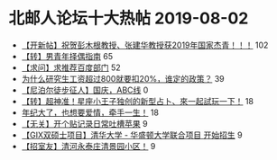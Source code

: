 # 北邮人论坛十大热帖 2019-08-02

- [【开新帖】祝贺彭木根教授、张建华教授获2019年国家杰青！！！](https://bbs.byr.cn/article/Talking/6139891) 102
- [【转】男青年择偶指南](https://bbs.byr.cn/article/Feeling/3117336) 65
- [【求问】求推荐百度部门](https://bbs.byr.cn/article/Job/2042180) 52
- [为什么研究生工资超过800就要扣20%，谁定的政策？](https://bbs.byr.cn/article/StudyShare/192402) 39
- [【尼泊尔徒步征人】国庆，ABC线](https://bbs.byr.cn/article/Travel/142921) 0
- [【转】超神准！星座小王子独创的新型占卜、來一起試玩一下！](https://bbs.byr.cn/article/Constellations/326533) 18
- [年纪大了，也想要爱情，牵手一生！](https://bbs.byr.cn/article/Friends/1932861) 18
- [【无关】开个贴记录日常吐槽苹果](https://bbs.byr.cn/article/Peking/263998) 9
- [【GIX双硕士项目】清华大学 - 华盛顿大学联合项目 开始招生](https://bbs.byr.cn/article/AimGraduate/1172395) 9
- [【招室友】清河永泰庄清景园小区！](https://bbs.byr.cn/article/Home/118479) 9


